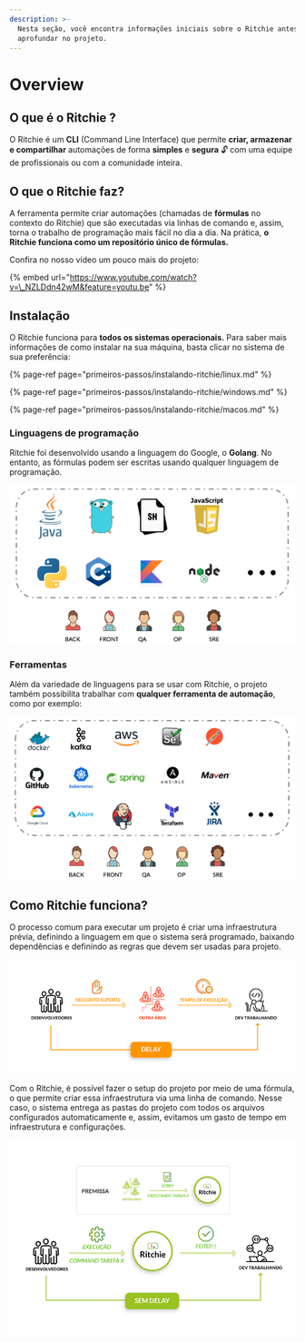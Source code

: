 ```yaml
---
description: >-
  Nesta seção, você encontra informações iniciais sobre o Ritchie antes de se
  aprofundar no projeto.
---
```


# Overview

## O que é o Ritchie ?

O Ritchie é um **CLI** \(Command Line Interface\) que permite **criar, armazenar e compartilhar** automações de forma **simples** e **segura** 🔓 com uma equipe de profissionais ou com a comunidade inteira.

## **O que o Ritchie faz?**

A ferramenta permite criar automações \(chamadas de **fórmulas** no contexto do Ritchie\) que são executadas via linhas de comando e, assim, torna o trabalho de programação mais fácil no dia a dia. Na prática, **o Ritchie funciona como um repositório único de fórmulas.**   
  
Confira no nosso vídeo um pouco mais do projeto: 

{% embed url="https://www.youtube.com/watch?v=\_NZLDdn42wM&feature=youtu.be" %}

## Instalação

O Ritchie funciona para **todos os sistemas operacionais.** Para saber mais informações de como instalar na sua máquina, basta clicar no sistema de sua preferência:

{% page-ref page="primeiros-passos/instalando-ritchie/linux.md" %}

{% page-ref page="primeiros-passos/instalando-ritchie/windows.md" %}

{% page-ref page="primeiros-passos/instalando-ritchie/macos.md" %}

### **Linguagens de programação**

Ritchie foi desenvolvido usando a linguagem do Google, o **Golang**. No entanto, as fórmulas podem ser escritas usando qualquer linguagem de programação.

![Linguagens de programa&#xE7;&#xE3;o dispon&#xED;veis para usar Ritchie](.gitbook/assets/screenshot-2020-05-08-at-17.54.34.png)

### Ferramentas

Além da variedade de linguagens para se usar com Ritchie, o projeto também possibilita trabalhar com **qualquer ferramenta de automação**, como por exemplo: 

![](.gitbook/assets/screenshot-2020-05-08-at-17.54.49%20%281%29.png)

## Como Ritchie funciona?

O processo comum para executar um projeto é criar uma infraestrutura prévia, definindo a linguagem em que o sistema será programado, baixando dependências e definindo as regras que devem ser usadas para projeto.

![Exemplo de estrutura SEM Ritchie](.gitbook/assets/pt-sem-ritchie.png)

Com o Ritchie, é possível fazer o setup do projeto por meio de uma fórmula, o que permite criar essa infraestrutura via uma linha de comando. Nesse caso, o sistema entrega as pastas do projeto com todos os arquivos configurados automaticamente e, assim, evitamos um gasto de tempo em infraestrutura e configurações.

![Exemplo de estrutura COM Ritchie](.gitbook/assets/pt-com-ritchie.png)

